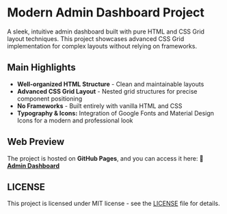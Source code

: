 # Modern Admin Dashboard Project

A sleek, intuitive admin dashboard built with pure HTML and CSS Grid layout techniques. This project showcases advanced CSS Grid implementation for complex layouts without relying on frameworks.

## Main Highlights

- **Well-organized HTML Structure** -  Clean and maintainable layouts
- **Advanced CSS Grid Layout** - Nested grid structures for precise component positioning
- **No Frameworks** - Built entirely with vanilla HTML and CSS
- **Typography & Icons:** Integration of Google Fonts and Material Design Icons for a modern and professional look


## Web Preview

The project is hosted on **GitHub Pages**, and you can access it here: 
🔗 **[Admin Dashboard](https://ozenselin.github.io/admin-dashboard/)**

## LICENSE

This project is licensed under MIT license - see the [LICENSE](LICENSE) file for details.
